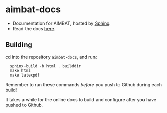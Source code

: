 aimbat-docs
===========

* Documentation for AIMBAT, hosted by [Sphinx](http://sphinx-doc.org/).
* Read the docs [here](http://aimbat.readthedocs.org/en/latest/).

Building
--------
cd into the repository `aimbat-docs`, and run:
````
  sphinx-build -b html . builddir
  make html
  make latexpdf
````

Remember to run these commands *before* you push to Github during each build!

It takes a while for the online docs to build and configure after you have pushed to Github.
